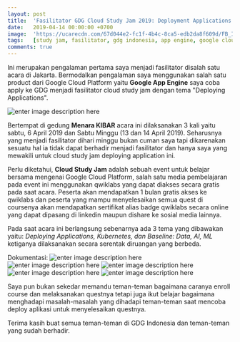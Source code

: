 ```yaml
---
layout: post
title:  'Fasilitator GDG Cloud Study Jam 2019: Deployment Applications'
date:   2019-04-14 00:00:00 +0700
image:  'https://ucarecdn.com/67d044e2-fc1f-4b4c-8ca5-edb2da8f609d/FB_IMG_1555259424877.jpg'
tags:   [study jam, fasilitator, gdg indonesia, app engine, google cloud platform, events]
comments: true
---
```

Ini merupakan pengalaman pertama saya menjadi fasilitator disalah satu acara di Jakarta. Bermodalkan pengalaman saya menggunakan salah satu product dari Google Cloud Platform yaitu **Google App Engine** saya coba apply ke GDG menjadi fasilitator cloud study jam dengan tema "Deploying Applications".

![enter image description here](https://ucarecdn.com/daa665c7-e906-42ba-8914-1dd22e70503f/WhatsAppImage20190403at210826.jpeg)

Bertempat di gedung **Menara KIBAR** acara ini dilaksanakan 3 kali yaitu sabtu, 6 April 2019 dan Sabtu Minggu (13 dan 14 April 2019). Seharusnya yang menjadi fasilitator dihari minggu bukan cuman saya tapi dikarenakan sesuatu hal ia tidak dapat berhadir menjadi fasilitator dan hanya saya yang mewakili untuk cloud study jam deploying application ini. 

Perlu diketahui, **Cloud Study Jam** adalah sebuah event untuk belajar bersama mengenai Google Cloud Platform, salah satu media pembelajaran pada event ini menggunakan qwiklabs yang dapat diakses secara gratis pada saat acara. Peserta akan mendapatkan 1 bulan gratis akses ke qwiklabs dan peserta yang mampu menyelesaikan semua quest di coursenya akan mendapatkan sertifikat alias badge qwiklabs secara online yang dapat dipasang di linkedin maupun dishare ke sosial media lainnya.

Pada saat acara ini berlangsung sebenarnya ada 3 tema yang dibawakan yaitu: *Deploying Applications, Kubernetes, dan Baseline: Data, AI, ML* ketiganya dilaksanakan secara serentak diruangan yang berbeda.

Dokumentasi:
![enter image description here](https://ucarecdn.com/e00cb336-dfe3-4db2-9b2b-1c418fa884e7/IMG_20190415_000258_317.jpg)
![enter image description here](https://ucarecdn.com/5c0d0064-d1f1-4023-b7dc-0ba27edf2a7b/IMG_20190415_000258_318.jpg)
![enter image description here](https://ucarecdn.com/67d044e2-fc1f-4b4c-8ca5-edb2da8f609d/FB_IMG_1555259424877.jpg)
![enter image description here](https://res.cloudinary.com/dhvrpbtdd/image/upload/v1569159896/56960624_10211748640184938_3862323699696795648_n.jpg_rd2ywk.jpg)
![enter image description here](https://res.cloudinary.com/dhvrpbtdd/image/upload/v1569159897/56885230_10211748640944957_2738877589274755072_n.jpg_ofxn5y.jpg)

Saya pun bukan sekedar memandu teman-teman bagaimana caranya enroll course dan melaksanakan questnya tetapi juga ikut belajar bagaimana menghadapi masalah-masalah yang dihadapi teman-teman saat mencoba deploy aplikasi untuk menyelesaikan questnya.

Terima kasih buat semua teman-teman di GDG Indonesia dan teman-teman yang sudah berhadir. 